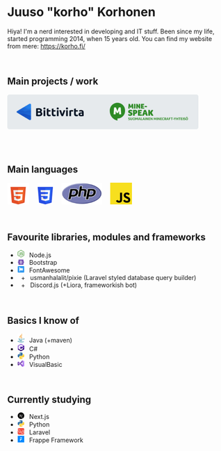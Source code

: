 # Juuso "korho" Korhonen
Hiya! I'm a nerd interested in developing and IT stuff. Been since my life, started programming 2014, when 15 years old. You can find my website from mere: https://korho.fi/

<br>

## Main projects / work
[<img src="assets/bittivirta.svg" height=80>](https://bittivirta.fi/)[<img src="assets/minespeak.svg" height=80>](https://minespeak.fi/)

<br>
<br>

## Main languages
<img src="assets/html.svg" height=50>&nbsp;&nbsp;&nbsp;&nbsp;&nbsp;<img src="assets/css.svg" height=50>&nbsp;&nbsp;&nbsp;&nbsp;&nbsp;<img src="assets/php.svg" height=50>&nbsp;&nbsp;&nbsp;&nbsp;&nbsp;<img src="assets/javascript.svg" height=50>

<br>

## Favourite libraries, modules and frameworks
* <img src="assets/node.svg" width=15> &nbsp; Node.js
* <img src="assets/bootstrap.svg" width=15> &nbsp; Bootstrap
* <img src="assets/fontawesome.svg" width=15> &nbsp; FontAwesome
* <span>&nbsp; +</span> &nbsp; usmanhalalit/pixie (Laravel styled database query builder)
* <span>&nbsp; +</span> &nbsp; Discord.js (+Liora, frameworkish bot)

<br>

## Basics I know of
* <img src="assets/java.svg" width=15> &nbsp; Java (+maven)
* <img src="assets/csharp.svg" width=15> &nbsp; C#
* <img src="assets/python.svg" width=15> &nbsp; Python
* <img src="assets/vs.svg" width=15> &nbsp; VisualBasic

<br>

## Currently studying
* <img src="assets/nextjs.svg" width=15> &nbsp; Next.js
* <img src="assets/python.svg" width=15> &nbsp; Python
* <img src="assets/laravel.svg" width=15> &nbsp; Laravel
* <img src="assets/frappe-framework.png" width=15> &nbsp; Frappe Framework